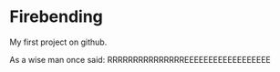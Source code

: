 # Firebending
My first project on github.

As a wise man once said:
RRRRRRRRRRRRRRREEEEEEEEEEEEEEEEEE